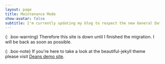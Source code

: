 ```yaml
---
layout: page
title: Maintenance Mode
show-avatar: false
subtitle: I'm currently updating my blog to respect the new General Data Protection Regulation.
---
```


{: .box-warning}
Therefore this site is down until I finished the migration. I will be back as soon as possible.

{: .box-note}
If you're here to take a look at the beautiful-jekyll theme please visit [Deans demo site](https://deanattali.com/beautiful-jekyll/).
